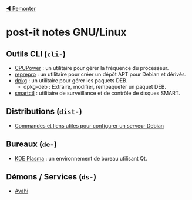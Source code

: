 [:arrow_backward: Remonter](..)

# post-it notes GNU/Linux

## Outils CLI (`cli-`)

* [CPUPower](cli-cpupower.md) : un utilitaire pour gérer la fréquence du processeur.
* [reprepro](cli-reprepro.md) : un utilitaire pour créer un dépôt APT pour Debian et dérivés.
* [dpkg](cli-dpkg.md) : un utilitaire pour gérer les paquets DEB.
  * dpkg-deb : Extraire, modifier, rempaqueter un paquet DEB.
* [smartctl](cli-smartctl.md) : utilitaire de surveillance et de contrôle de disques SMART.

## Distributions (`dist-`)

 * [Commandes et liens utiles pour configurer un serveur Debian](dist-debian.md)

## Bureaux (`de-`)

* [KDE Plasma](de-kde.md) : un environnement de bureau utilisant Qt.

## Démons / Services (`ds-`)

* [Avahi](ds-avahi-daemon.md)
